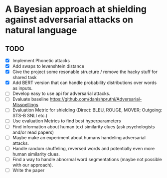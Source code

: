 # A Bayesian approach at shielding against adversarial attacks on natural language

## TODO
- [x] Implement Phonetic attacks
- [x] Add swaps to levenshtein distance
- [x] Give the project some resonable structure / remove the hacky stuff for shared task
- [x] Add BERT version that can handle probability distributions over words as inputs.
- [ ] Develop easy to use api for adversarial attacks.
- [ ] Evaluate baseline https://github.com/danishpruthi/Adversarial-Misspellings
- [ ] Evaluation Metric for shielding (Direct: BLEU, ROUGE, MOVER; Outgoing: STS-B SNLI etc.)
- [ ] Use evaluation Metrics to find best hyperparameters
- [ ] Find information about human text similarity clues (ask psychologists and/or read papers)
- [ ] Maybe make an experiment about humans handeling adversarial attacks.
- [ ] Handle random shuffeling, reversed words and potentially even more human similarity clues.
- [ ] Find a way to handle abnormal word segmentations (maybe not possible with our approach).
- [ ] Write the paper